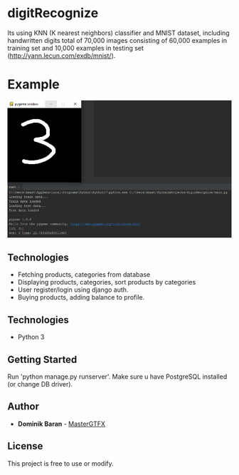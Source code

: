 # digitRecognize
Its using KNN (K nearest neighbors) classifier and MNIST dataset, including handwritten digits total of 70,000 images consisting of 60,000 examples in training set and 10,000 examples in testing set (http://yann.lecun.com/exdb/mnist/).

# Example
![shop example](example.png?raw=true "Example")

## Technologies
- Fetching products, categories from database
- Displaying products, categories, sort products by categories
- User register/login using django auth.
- Buying products, adding balance to profile.

## Technologies
- Python 3

## Getting Started
Run 'python manage.py runserver'. Make sure u have PostgreSQL installed (or change DB driver).

## Author
* **Dominik Baran** - [MasterGTFX](https://github.com/MasterGTFX)

## License
This project is free to use or modify.
